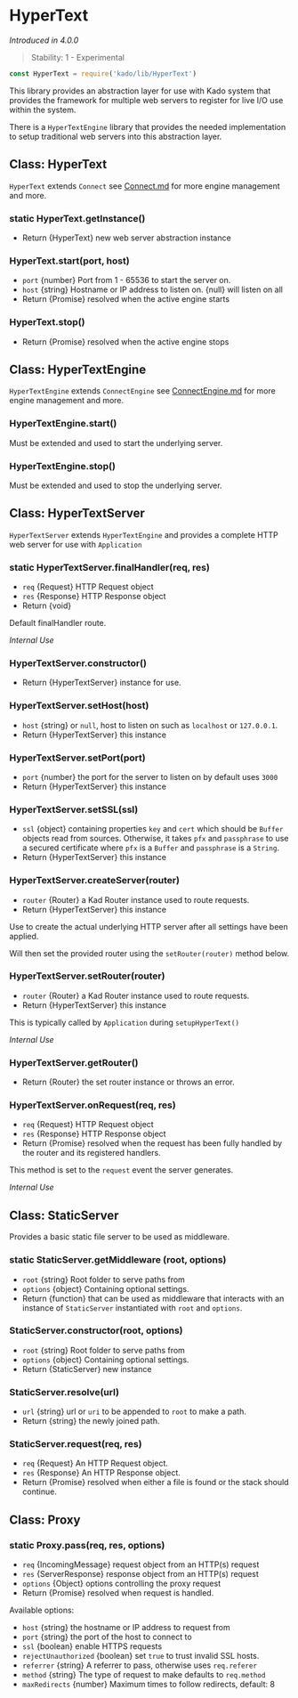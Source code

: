 # HyperText
*Introduced in 4.0.0*
> Stability: 1 - Experimental
```js
const HyperText = require('kado/lib/HyperText')
```
This library provides an abstraction layer for use with Kado system that
provides the framework for multiple web servers to register for live I/O use
within the system.

There is a `HyperTextEngine` library that provides the needed implementation to
setup traditional web servers into this abstraction layer.

## Class: HyperText
`HyperText` extends `Connect` see [Connect.md](./Connect.md) for more engine
management and more.

### static HyperText.getInstance()
* Return {HyperText} new web server abstraction instance

### HyperText.start(port, host)
* `port` {number} Port from 1 - 65536 to start the server on.
* `host` {string} Hostname or IP address to listen on. {null} will listen on all
* Return {Promise} resolved when the active engine starts

### HyperText.stop()
* Return {Promise} resolved when the active engine stops

## Class: HyperTextEngine
`HyperTextEngine` extends `ConnectEngine` see
[ConnectEngine.md](./ConnectEngine.md) for more engine management and more.

### HyperTextEngine.start()
Must be extended and used to start the underlying server.

### HyperTextEngine.stop()
Must be extended and used to stop the underlying server.

## Class: HyperTextServer
`HyperTextServer` extends `HyperTextEngine` and provides a complete
HTTP web server for use with `Application`

### static HyperTextServer.finalHandler(req, res)
* `req` {Request} HTTP Request object
* `res` {Response} HTTP Response object
* Return {void}

Default finalHandler route.

*Internal Use*

### HyperTextServer.constructor()
* Return {HyperTextServer} instance for use.

### HyperTextServer.setHost(host)
* `host` {string} or `null`, host to listen on such as `localhost` or
`127.0.0.1`.
* Return {HyperTextServer} this instance

### HyperTextServer.setPort(port)
* `port` {number} the port for the server to listen on by default uses `3000`
* Return {HyperTextServer} this instance

### HyperTextServer.setSSL(ssl)
* `ssl` {object} containing properties `key` and `cert` which should be `Buffer`
objects read from sources. Otherwise, it takes `pfx` and `passphrase` to use a
secured certificate where `pfx` is a `Buffer` and `passphrase` is a `String`.
* Return {HyperTextServer} this instance

### HyperTextServer.createServer(router)
* `router` {Router} a Kad Router instance used to route requests.
* Return {HyperTextServer} this instance

Use to create the actual underlying HTTP server after all settings have been
applied.

Will then set the provided router using the `setRouter(router)` method below.

### HyperTextServer.setRouter(router)
* `router` {Router} a Kad Router instance used to route requests.
* Return {HyperTextServer} this instance

This is typically called by `Application` during `setupHyperText()`

*Internal Use*

### HyperTextServer.getRouter()
* Return {Router} the set router instance or throws an error.

### HyperTextServer.onRequest(req, res)
* `req` {Request} HTTP Request object
* `res` {Response} HTTP Response object
* Return {Promise} resolved when the request has been fully handled by the
router and its registered handlers.

This method is set to the `request` event the server generates.

*Internal Use*

## Class: StaticServer

Provides a basic static file server to be used as middleware.

### static StaticServer.getMiddleware (root, options)
* `root` {string} Root folder to serve paths from
* `options` {object} Containing optional settings.
* Return {function} that can be used as middleware that interacts with
an instance of `StaticServer` instantiated with `root` and `options`.

### StaticServer.constructor(root, options)
* `root` {string} Root folder to serve paths from
* `options` {object} Containing optional settings.
* Return {StaticServer} new instance

### StaticServer.resolve(url)
* `url` {string} url or `uri` to be appended to `root` to make a path.
* Return {string} the newly joined path.

### StaticServer.request(req, res)
* `req` {Request} An HTTP Request object.
* `res` {Response} An HTTP Response object.
* Return {Promise} resolved when either a file is found or the stack should
continue.

## Class: Proxy

### static Proxy.pass(req, res, options)
* `req` {IncomingMessage} request object from an HTTP(s) request
* `res` {ServerResponse} response object from an HTTP(s) request
* `options` {Object} options controlling the proxy request
* Return {Promise} resolved when request is handled.

Available options:
* `host` {string} the hostname or IP address to request from
* `port` {string} the port of the host to connect to
* `ssl` {boolean} enable HTTPS requests
* `rejectUnauthorized` {boolean} set `true` to trust invalid SSL hosts.
* `referrer` {string} A referrer to pass, otherwise uses `req.referer`
* `method` {string} The type of request to make defaults to `req.method`
* `maxRedirects` {number} Maximum times to follow redirects, default: 8
